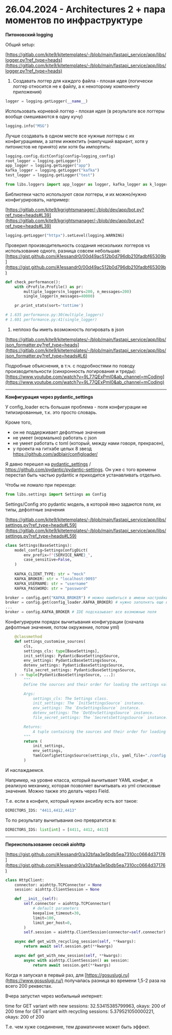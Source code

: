 # 26.04.2024 - Architectures 2 + пара моментов по инфраструктуре

**Питоновский logging**

Общий setup:

[https://gitlab.com/kite9/kitetemplates/-/blob/main/fastapi_service/app/libs/logger.py?ref_type=heads](https://gitlab.com/kite9/kitetemplates/-/blob/main/fastapi_service/app/libs/logger.py?ref_type=heads)

1. Создавать логгер для каждого файла - плохая идея (логически логгер относится не к файлу, а к некоторому компоненту приложения)

```python
logger = logging.getLogger(__name__)
```

Использовать корневой логгер - плохая идея (в результате все логгеры вообще смешиваются в одну кучу)

```python
logging.info("MSG")
```

Лучше создавать в одном месте все нужные логгеры c их конфигурациями, а затем инжектить (наилучший вариант, хотя у питонистов не принято) или хотя бы импортить:

```python
logging.config.dictConfig(config=logging_config)
root_logger = logging.getLogger()
app_logger = logging.getLogger("app")
kafka_logger = logging.getLogger("kafka") 
test_logger = logging.getLogger("test")
```

```python
from libs.loggers import app_logger as logger, kafka_logger as k_logger
```

Библиотеки часто используют свои логгеры, и их можно/нужно конфигурировать, например:

[https://gitlab.com/kite9/kgrightsmanager/-/blob/dev/app/bot.py?ref_type=heads#L39](https://gitlab.com/kite9/kgrightsmanager/-/blob/dev/app/bot.py?ref_type=heads#L39)

```python
logging.getLogger("httpx").setLevel(logging.WARNING)
```

Проверил производительность создания нескольких логгеров vs использование одного, разница совсем небольшая: [https://gist.github.com/A1essandr0/00d49ac512b0d796db210fadbf65309b](https://gist.github.com/A1essandr0/00d49ac512b0d796db210fadbf65309b)

```python
def check_performance():
    with cProfile.Profile() as pr:
        multiple_loggers(n_loggers=200, n_messages=200)
        single_logger(n_messages=40000)

    pr.print_stats(sort='tottime')

# 1.635 performance.py:30(multiple_loggers)
# 1.601 performance.py:41(single_logger)
```

1. неплохо бы иметь возможность логировать в json

[https://gitlab.com/kite9/kitetemplates/-/blob/main/fastapi_service/app/libs/json_formatter.py?ref_type=heads](https://gitlab.com/kite9/kitetemplates/-/blob/main/fastapi_service/app/libs/json_formatter.py?ref_type=heads#L6)

Подробные объяснения, в т.ч. c подробностями по поводу производительности (синхронность логирования и треды): [https://www.youtube.com/watch?v=9L77QExPmI0&ab_channel=mCoding](https://www.youtube.com/watch?v=9L77QExPmI0&ab_channel=mCoding)

---

**Конфигурация через pydantic_settings** 

У config_loader есть большая проблема - поля конфигурации не типизированные, т.к. это просто словарь.

Кроме того, 

- он не поддерживает дефолтные значения
- не умеет (нормально) работать с json
- не умеет работать с toml (который, между нами говоря, прекрасен),
- у проекта на гитхабе целых 8 звезд https://github.com/adblair/configloader/

Я давно перешел на [pydantic_settings](https://docs.pydantic.dev/latest/concepts/pydantic_settings/) / https://github.com/pydantic/pydantic-settings. Он уже с того времени перестал быть частью pydantic и приходится устанавливать отдельно.

Чтобы не ломало при переходе:

```python
from libs.settings import Settings as Config
```

Settings/Config это pydantic модель, в которой явно задаются поля, их типы, дефолтные значения

[https://gitlab.com/kite9/kitetemplates/-/blob/main/fastapi_service/app/libs/settings.py?ref_type=heads#L59](https://gitlab.com/kite9/kitetemplates/-/blob/main/fastapi_service/app/libs/settings.py?ref_type=heads#L59)

```python
class Settings(BaseSettings):
    model_config=SettingsConfigDict(
        env_prefix=f"{SERVICE_NAME}_",
        case_sensitive=False,
    )
    
    KAFKA_CLIENT_TYPE: str = "mock"
    KAFKA_BROKER: str = "localhost:9093"
    KAFKA_USERNAME: str = "username"
    KAFKA_PASSWORD: str = "password"
```

```python
broker = config.get("KAFKA_BROKER") # можно ошибиться в имени настройки
broker = config.get(config_loader.KAFKA_BROKER) # нужно заполнять еще и текст
...
broker = config.KAFKA_BROKER # IDE подсказывает все возможные поля
```

Конфигурируем порядок вычитывания конфигурации (сначала дефолтные значения, потом окружение, потом yml)

```python
    @classmethod
    def settings_customise_sources(
        cls,
        settings_cls: type[BaseSettings],
        init_settings: PydanticBaseSettingsSource,
        env_settings: PydanticBaseSettingsSource,
        dotenv_settings: PydanticBaseSettingsSource,
        file_secret_settings: PydanticBaseSettingsSource,
    ) -> tuple[PydanticBaseSettingsSource, ...]:
        """
        Define the sources and their order for loading the settings values.

        Args:
            settings_cls: The Settings class.
            init_settings: The `InitSettingsSource` instance.
            env_settings: The `EnvSettingsSource` instance.
            dotenv_settings: The `DotEnvSettingsSource` instance.
            file_secret_settings: The `SecretsSettingsSource` instance.

        Returns:
            A tuple containing the sources and their order for loading the settings values.
        """
        return (
            init_settings, 
            env_settings,
            YamlConfigSettingsSource(settings_cls, yaml_file="./config.yml"), 
        )
```

И наслаждаемся.

Например, на уровне класса, который вычитывает YAML конфиг, я реализую механику, которая позволяет вычитывать из yml списковые значения. Можно также это делать через Field.

Т.е. если в конфиге, который нужен ансиблу есть вот такое:

```python
DIRECTORS_IDS: "4411,4412,4413"
```

То по результату вычитывания оно превратится в:

```python
DIRECTORS_IDS: list[int] = [4411, 4412, 4413]
```

---

**Переиспользование сессий aiohttp**

[https://gist.github.com/A1essandr0/a32bfaa3e5bdb5ea7310cc0664d37176](https://gist.github.com/A1essandr0/a32bfaa3e5bdb5ea7310cc0664d37176)

```python
class HttpClient:
    connector: aiohttp.TCPConnector = None
    session: aiohttp.ClientSession = None

    def __init__(self):
        self.connector = aiohttp.TCPConnector(
            # default parameters
            keepalive_timeout=30,
            limit=100, 
            limit_per_host=0,
        ) 
        self.session = aiohttp.ClientSession(connector=self.connector)

    async def get_with_recycling_session(self, **kwargs):
        return await self.session.get(**kwargs)

    async def get_with_new_session(self, **kwargs):
        async with aiohttp.ClientSession() as session:
            return await session.get(**kwargs)
```

Когда я запускал в первый раз, для [https://gosuslugi.ru](https://www.gosuslugi.ru/) получалась разница во времени 1,5-2 раза на всего 200 реквестах.

Вчера запустил через мобильный интернет:

time for GET variant with new sessions: 32.53415385799963,  okays: 200 of 200
time for GET variant with recycling sessions: 5.379521050000221,  okays: 200 of 200

Т.е. чем хуже соединение, тем драматичнее может быть эффект.
